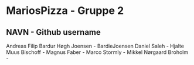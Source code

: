 # MariosPizza - Gruppe 2

NAVN - Github username
---------------------------
Andreas Filip Bardur Høgh Joensen - BardieJoensen
Daniel Saleh - 
Hjalte Muus Bischoff - 
Magnus Faber - 
Marco Stormly - 
Mikkel Nørgaard Broholm - 

